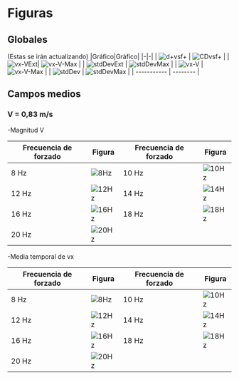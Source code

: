 # Figuras

## Globales

(Estas se irán actualizando)
|Gráfico|Gráfico|
|-|-|
| ![d+vsf+](https://github.com/AndresPedemonteFIUBA/alaBatiente/blob/conBlockMesh/Resultados/Figuras/Globales/DesplazamientoVsFrecuencia.png?raw=true) |
![CDvsf+](https://github.com/AndresPedemonteFIUBA/alaBatiente/blob/conBlockMesh/Resultados/Figuras/Globales/CDVsFrecuencia.png?raw=true) |
|![vx-VExt](https://github.com/AndresPedemonteFIUBA/alaBatiente/blob/conBlockMesh/Resultados/Figuras/Globales/vx%20medio%20-%20083%20-%20Extendido.png?raw=true)| ![vx-V-Max](https://github.com/AndresPedemonteFIUBA/alaBatiente/blob/conBlockMesh/Resultados/Figuras/Globales/MaxvxMeanMinV.png?raw=true) |
| ![stdDevExt](https://github.com/AndresPedemonteFIUBA/alaBatiente/blob/conBlockMesh/Resultados/Figuras/Globales/Std%20Dev%20Y%20%20-%20083%20-%20Extendido.png?raw=true) | ![stdDevMax](https://github.com/AndresPedemonteFIUBA/alaBatiente/blob/conBlockMesh/Resultados/Figuras/Globales/MaxStdDevVy-YZero.png?raw=true) |
| ![vx-V](https://github.com/AndresPedemonteFIUBA/alaBatiente/blob/conBlockMesh/Resultados/Figuras/Globales/vx%20medio%20-%20083.png?raw=true) | ![vx-V-Max](https://github.com/AndresPedemonteFIUBA/alaBatiente/blob/conBlockMesh/Resultados/Figuras/Globales/MaxvxMeanMinV.png?raw=true) |
| ![stdDev](https://github.com/AndresPedemonteFIUBA/alaBatiente/blob/conBlockMesh/Resultados/Figuras/Globales/Std%20Dev%20Y%20%20-%20083.png?raw=true) | ![stdDevMax](https://github.com/AndresPedemonteFIUBA/alaBatiente/blob/conBlockMesh/Resultados/Figuras/Globales/MaxStdDevVy-YZero.png?raw=true) |
| ----------- | -------- |

## Campos medios

### V = 0,83 m/s

-Magnitud V

| Frecuencia de forzado | Figura | Frecuencia de forzado | Figura |
|-----------------------|-------|-----------------------|-------|
| 8 Hz| ![8Hz](https://github.com/AndresPedemonteFIUBA/alaBatiente/blob/conBlockMesh/Resultados/Figuras/Campos%20medios/Promedio%20magnitud%20V%20-%20083ms%20-%208Hz.png?raw=true) | 10 Hz| ![10Hz](https://github.com/AndresPedemonteFIUBA/alaBatiente/blob/conBlockMesh/Resultados/Figuras/Campos%20medios/Promedio%20magnitud%20V%20-%20083ms%20-%2010Hz.png?raw=true) |
|12 Hz| ![12Hz](https://github.com/AndresPedemonteFIUBA/alaBatiente/blob/conBlockMesh/Resultados/Figuras/Campos%20medios/Promedio%20magnitud%20V%20-%20083ms%20-%2012Hz.png?raw=true) |14 Hz|![14Hz](https://github.com/AndresPedemonteFIUBA/alaBatiente/blob/conBlockMesh/Resultados/Figuras/Campos%20medios/Promedio%20magnitud%20V%20-%20083ms%20-%2014Hz.png?raw=true)|
|16 Hz| ![16Hz](https://github.com/AndresPedemonteFIUBA/alaBatiente/blob/conBlockMesh/Resultados/Figuras/Campos%20medios/Promedio%20magnitud%20V%20-%20083ms%20-%2016Hz.png?raw=true) |18 Hz| ![18Hz](https://github.com/AndresPedemonteFIUBA/alaBatiente/blob/conBlockMesh/Resultados/Figuras/Campos%20medios/Promedio%20magnitud%20V%20-%20083ms%20-%2018Hz.png?raw=true) |
|20 Hz|![20Hz](https://github.com/AndresPedemonteFIUBA/alaBatiente/blob/conBlockMesh/Resultados/Figuras/Campos%20medios/Promedio%20magnitud%20V%20-%20083ms%20-%2020Hz.png?raw=true)|  |    |

-Media temporal de vx

| Frecuencia de forzado | Figura | Frecuencia de forzado | Figura |
|-----------------------|-------|-----------------------|-------|
| 8 Hz| ![8Hz](https://github.com/AndresPedemonteFIUBA/alaBatiente/blob/conBlockMesh/Resultados/Figuras/Campos%20medios/Promedio%20Vx%20-%20083ms%20-%208Hz.png?raw=true) | 10 Hz| ![10Hz](https://github.com/AndresPedemonteFIUBA/alaBatiente/blob/conBlockMesh/Resultados/Figuras/Campos%20medios/Promedio%20Vx%20-%20083ms%20-%2010Hz.png?raw=true) |
|12 Hz| ![12Hz](https://github.com/AndresPedemonteFIUBA/alaBatiente/blob/conBlockMesh/Resultados/Figuras/Campos%20medios/Promedio%20Vx%20-%20083ms%20-%2012Hz.png?raw=true) |14 Hz|![14Hz](https://github.com/AndresPedemonteFIUBA/alaBatiente/blob/conBlockMesh/Resultados/Figuras/Campos%20medios/Promedio%20Vx%20-%20083ms%20-%2014Hz.png?raw=true)|
|16 Hz| ![16Hz](https://github.com/AndresPedemonteFIUBA/alaBatiente/blob/conBlockMesh/Resultados/Figuras/Campos%20medios/Promedio%20Vx%20-%20083ms%20-%2016Hz.png?raw=true) |18 Hz| ![18Hz](https://github.com/AndresPedemonteFIUBA/alaBatiente/blob/conBlockMesh/Resultados/Figuras/Campos%20medios/Promedio%20Vx%20-%20083ms%20-%2018Hz.png?raw=true) |
|20 Hz|![20Hz](https://github.com/AndresPedemonteFIUBA/alaBatiente/blob/conBlockMesh/Resultados/Figuras/Campos%20medios/Promedio%20Vx%20-%20083ms%20-%2020Hz.png?raw=true)|  |    |

